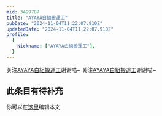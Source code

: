 ```yaml
---
mid: 3499787
title: "AYAYA白組搬運工"
pubDate: "2024-11-04T11:22:07.910Z"
updatedDate: "2024-11-04T11:22:07.910Z"
profile:
  {
    Nickname: ["AYAYA白組搬運工"],
  }
---
```


关注[AYAYA白組搬運工](https://space.bilibili.com/3499787)谢谢喵~ 关注[AYAYA白組搬運工](https://space.bilibili.com/3499787)谢谢喵~

## 此条目有待补充
你可以在[这里](https://github.com/Yuhanawa/VTuber.ICU/edit/master/src/content/v/AYAYA白組搬運工/index.md)编辑本文
